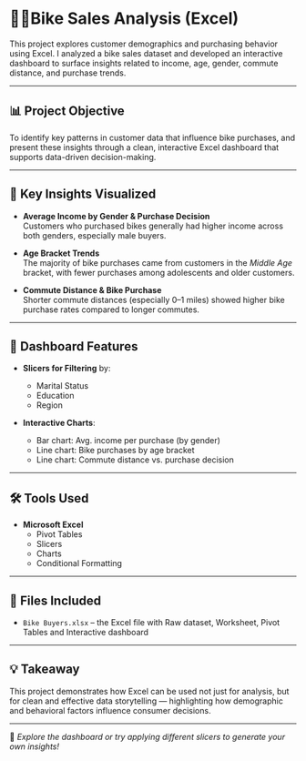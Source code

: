 # 🚴🏾Bike Sales Analysis (Excel)

This project explores customer demographics and purchasing behavior using Excel. I analyzed a bike sales dataset and developed an interactive dashboard to surface insights related to income, age, gender, commute distance, and purchase trends.

---

## 📊 Project Objective

To identify key patterns in customer data that influence bike purchases, and present these insights through a clean, interactive Excel dashboard that supports data-driven decision-making.

---

## 🧩 Key Insights Visualized

- **Average Income by Gender & Purchase Decision**  
  Customers who purchased bikes generally had higher income across both genders, especially male buyers.

- **Age Bracket Trends**  
  The majority of bike purchases came from customers in the *Middle Age* bracket, with fewer purchases among adolescents and older customers.

- **Commute Distance & Bike Purchase**  
  Shorter commute distances (especially 0–1 miles) showed higher bike purchase rates compared to longer commutes.

---

## 📎 Dashboard Features

- **Slicers for Filtering** by:
  - Marital Status  
  - Education  
  - Region

- **Interactive Charts**:
  - Bar chart: Avg. income per purchase (by gender)  
  - Line chart: Bike purchases by age bracket  
  - Line chart: Commute distance vs. purchase decision

---

## 🛠 Tools Used

- **Microsoft Excel**  
  - Pivot Tables  
  - Slicers  
  - Charts  
  - Conditional Formatting

---

## 📁 Files Included

- `Bike Buyers.xlsx` – the Excel file with Raw dataset, Worksheet, Pivot Tables and Interactive dashboard   

---

## 💡 Takeaway

This project demonstrates how Excel can be used not just for analysis, but for clean and effective data storytelling — highlighting how demographic and behavioral factors influence consumer decisions.

---

📸 *Explore the dashboard or try applying different slicers to generate your own insights!*

